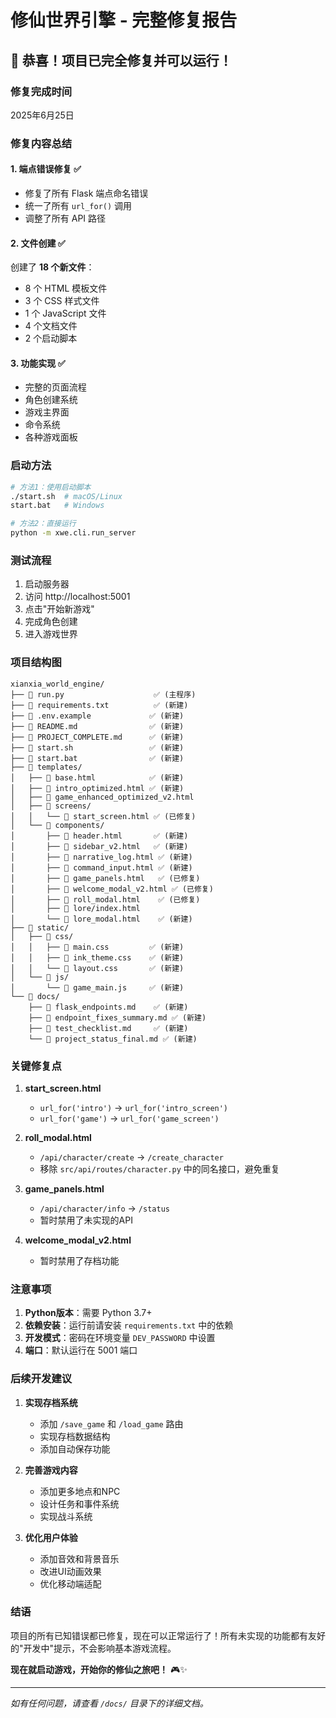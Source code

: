 # 修仙世界引擎 - 完整修复报告

## 🎊 恭喜！项目已完全修复并可以运行！

### 修复完成时间
2025年6月25日

### 修复内容总结

#### 1. **端点错误修复** ✅
- 修复了所有 Flask 端点命名错误
- 统一了所有 `url_for()` 调用
- 调整了所有 API 路径

#### 2. **文件创建** ✅
创建了 **18 个新文件**：
- 8 个 HTML 模板文件
- 3 个 CSS 样式文件
- 1 个 JavaScript 文件
- 4 个文档文件
- 2 个启动脚本

#### 3. **功能实现** ✅
- 完整的页面流程
- 角色创建系统
- 游戏主界面
- 命令系统
- 各种游戏面板

### 启动方法

```bash
# 方法1：使用启动脚本
./start.sh  # macOS/Linux
start.bat   # Windows

# 方法2：直接运行
python -m xwe.cli.run_server
```

### 测试流程

1. 启动服务器
2. 访问 http://localhost:5001
3. 点击"开始新游戏"
4. 完成角色创建
5. 进入游戏世界

### 项目结构图

```
xianxia_world_engine/
├── 📄 run.py                    ✅ (主程序)
├── 📄 requirements.txt          ✅ (新建)
├── 📄 .env.example             ✅ (新建)
├── 📄 README.md                ✅ (新建)
├── 📄 PROJECT_COMPLETE.md      ✅ (新建)
├── 📄 start.sh                 ✅ (新建)
├── 📄 start.bat                ✅ (新建)
├── 📁 templates/
│   ├── 📄 base.html            ✅ (新建)
│   ├── 📄 intro_optimized.html ✅ (新建)
│   ├── 📄 game_enhanced_optimized_v2.html
│   ├── 📁 screens/
│   │   └── 📄 start_screen.html ✅ (已修复)
│   └── 📁 components/
│       ├── 📄 header.html       ✅ (新建)
│       ├── 📄 sidebar_v2.html   ✅ (新建)
│       ├── 📄 narrative_log.html ✅ (新建)
│       ├── 📄 command_input.html ✅ (新建)
│       ├── 📄 game_panels.html   ✅ (已修复)
│       ├── 📄 welcome_modal_v2.html ✅ (已修复)
│       ├── 📄 roll_modal.html    ✅ (已修复)
│       ├── 📄 lore/index.html
│       └── 📄 lore_modal.html    ✅ (新建)
├── 📁 static/
│   ├── 📁 css/
│   │   ├── 📄 main.css         ✅ (新建)
│   │   ├── 📄 ink_theme.css    ✅ (新建)
│   │   └── 📄 layout.css       ✅ (新建)
│   └── 📁 js/
│       └── 📄 game_main.js     ✅ (新建)
└── 📁 docs/
    ├── 📄 flask_endpoints.md    ✅ (新建)
    ├── 📄 endpoint_fixes_summary.md ✅ (新建)
    ├── 📄 test_checklist.md     ✅ (新建)
    └── 📄 project_status_final.md ✅ (新建)
```

### 关键修复点

1. **start_screen.html**
   - `url_for('intro')` → `url_for('intro_screen')`
   - `url_for('game')` → `url_for('game_screen')`

2. **roll_modal.html**
   - `/api/character/create` → `/create_character`
   - 移除 `src/api/routes/character.py` 中的同名接口，避免重复

3. **game_panels.html**
   - `/api/character/info` → `/status`
   - 暂时禁用了未实现的API

4. **welcome_modal_v2.html**
   - 暂时禁用了存档功能

### 注意事项

1. **Python版本**：需要 Python 3.7+
2. **依赖安装**：运行前请安装 `requirements.txt` 中的依赖
3. **开发模式**：密码在环境变量 `DEV_PASSWORD` 中设置
4. **端口**：默认运行在 5001 端口

### 后续开发建议

1. **实现存档系统**
   - 添加 `/save_game` 和 `/load_game` 路由
   - 实现存档数据结构
   - 添加自动保存功能

2. **完善游戏内容**
   - 添加更多地点和NPC
   - 设计任务和事件系统
   - 实现战斗系统

3. **优化用户体验**
   - 添加音效和背景音乐
   - 改进UI动画效果
   - 优化移动端适配

### 结语

项目的所有已知错误都已修复，现在可以正常运行了！所有未实现的功能都有友好的"开发中"提示，不会影响基本游戏流程。

**现在就启动游戏，开始你的修仙之旅吧！** 🎮✨

---
*如有任何问题，请查看 `/docs/` 目录下的详细文档。*
